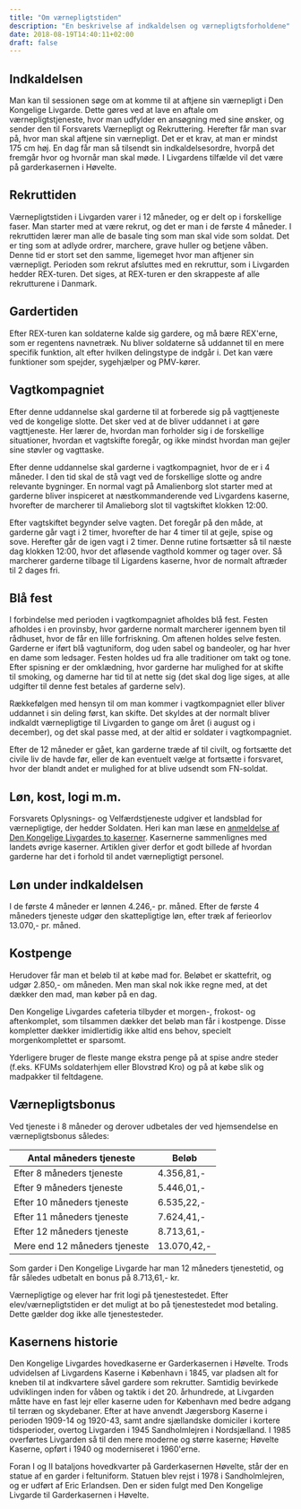 ```yaml
---
title: "Om værnepligtstiden"
description: "En beskrivelse af indkaldelsen og værnepligtsforholdene"
date: 2018-08-19T14:40:11+02:00
draft: false
---
```


## Indkaldelsen

Man kan til sessionen søge om at komme til at aftjene sin værnepligt i Den Kongelige Livgarde. Dette gøres ved at lave en aftale om værnepligtstjeneste, hvor man udfylder en ansøgning med sine ønsker, og sender den til Forsvarets Værnepligt og Rekruttering. Herefter får man svar på, hvor man skal aftjene sin værnepligt. Det er et krav, at man er mindst 175 cm høj. En dag får man så tilsendt sin indkaldelsesordre, hvorpå det fremgår hvor og hvornår man skal møde. I Livgardens tilfælde vil det være på garderkasernen i Høvelte.

## Rekruttiden

Værnepligtstiden i Livgarden varer i 12 måneder, og er delt op i forskellige faser. Man starter med at være rekrut, og det er man i de første 4 måneder. I rekruttiden lærer man alle de basale ting som man skal vide som soldat. Det er ting som at adlyde ordrer, marchere, grave huller og betjene våben. Denne tid er stort set den samme, ligemeget hvor man aftjener sin værnepligt. Perioden som rekrut afsluttes med en rekruttur, som i Livgarden hedder REX-turen. Det siges, at REX-turen er den skrappeste af alle rekrutturene i Danmark.

## Gardertiden

Efter REX-turen kan soldaterne kalde sig gardere, og må bære REX'erne, som er regentens navnetræk. Nu bliver soldaterne så uddannet til en mere specifik funktion, alt efter hvilken delingstype de indgår i. Det kan være funktioner som spejder, sygehjælper og PMV-kører.

## Vagtkompagniet

Efter denne uddannelse skal garderne til at forberede sig på vagttjeneste ved de kongelige slotte. Det sker ved at de bliver uddannet i at gøre vagttjeneste. Her lærer de, hvordan man forholder sig i de forskellige situationer, hvordan et vagtskifte foregår, og ikke mindst hvordan man gejler sine støvler og vagttaske.

Efter denne uddannelse skal garderne i vagtkompagniet, hvor de er i 4 måneder. I den tid skal de stå vagt ved de forskellige slotte og andre relevante bygninger. En normal vagt på Amalienborg slot starter med at garderne bliver inspiceret at næstkommanderende ved Livgardens kaserne, hvorefter de marcherer til Amalieborg slot til vagtskiftet klokken 12:00.

Efter vagtskiftet begynder selve vagten. Det foregår på den måde, at garderne går vagt i 2 timer, hvorefter de har 4 timer til at gejle, spise og sove. Herefter går de igen vagt i 2 timer. Denne rutine fortsætter så til næste dag klokken 12:00, hvor det afløsende vagthold kommer og tager over. Så marcherer garderne tilbage til Ligardens kaserne, hvor de normalt aftræder til 2 dages fri.
    
## Blå fest

I forbindelse med perioden i vagtkompagniet afholdes blå fest. Festen afholdes i en provinsby, hvor garderne normalt marcherer igennem byen til rådhuset, hvor de får en lille forfriskning. Om aftenen holdes selve festen. Garderne er iført blå vagtuniform, dog uden sabel og bandeoler, og har hver en dame som ledsager. Festen holdes ud fra alle traditioner om takt og tone. Efter spisning er der omklædning, hvor garderne har mulighed for at skifte til smoking, og damerne har tid til at nette sig (det skal dog lige siges, at alle udgifter til denne fest betales af garderne selv).

Rækkefølgen med hensyn til om man kommer i vagtkompagniet eller bliver uddannet i sin deling først, kan skifte. Det skyldes at der normalt bliver indkaldt værnepligtige til Livgarden to gange om året (i august og i december), og det skal passe med, at der altid er soldater i vagtkompagniet.

Efter de 12 måneder er gået, kan garderne træde af til civilt, og fortsætte det civile liv de havde før, eller de kan eventuelt vælge at fortsætte i forsvaret, hvor der blandt andet er mulighed for at blive udsendt som FN-soldat.

## Løn, kost, logi m.m.

Forsvarets Oplysnings- og Velfærdstjeneste udgiver et landsblad for værnepligtige, der hedder Soldaten. Heri kan man læse en [anmeldelse af Den Kongelige Livgardes to kaserner](/documents/gyldne_tjenestested.pdf). Kasernerne sammenlignes med landets øvrige kaserner. Artiklen giver derfor et godt billede af hvordan garderne har det i forhold til andet værnepligtigt personel.

## Løn under indkaldelsen

I de første 4 måneder er lønnen 4.246,- pr. måned. Efter de første 4 måneders tjeneste udgør den skattepligtige løn, efter træk af ferieorlov 13.070,- pr. måned.

## Kostpenge

Herudover får man et beløb til at købe mad for. Beløbet er skattefrit, og udgør 2.850,- om måneden. Men man skal nok ikke regne med, at det dækker den mad, man køber på en dag.

Den Kongelige Livgardes cafeteria tilbyder et morgen-, frokost- og aftenkomplet, som tilsammen dækker det beløb man får i kostpenge. Disse kompletter dækker imidlertidig ikke altid ens behov, specielt morgenkomplettet er sparsomt.

Yderligere bruger de fleste mange ekstra penge på at spise andre steder (f.eks. KFUMs soldaterhjem eller Blovstrød Kro) og på at købe slik og madpakker til feltdagene.

## Værnepligtsbonus

Ved tjeneste i 8 måneder og derover udbetales der ved hjemsendelse en værnepligtsbonus således:

Antal måneders tjeneste          | Beløb
---------------------------------|------------
    Efter 8 måneders tjeneste    | 4.356,81,-
    Efter 9 måneders tjeneste    | 5.446,01,-
    Efter 10 måneders tjeneste   | 6.535,22,-
    Efter 11 måneders tjeneste   | 7.624,41,-
    Efter 12 måneders tjeneste   | 8.713,61,-
   Mere end 12 måneders tjeneste | 13.070,42,-

Som garder i Den Kongelige Livgarde har man 12 måneders tjenestetid, og får således udbetalt en bonus på 8.713,61,- kr.

Værnepligtige og elever har frit logi på tjenestestedet. Efter elev/værnepligtstiden er det muligt at bo på tjenestestedet mod betaling. Dette gælder dog ikke alle tjenestesteder.

## Kasernens historie

Den Kongelige Livgardes hovedkaserne er Garderkasernen i Høvelte. Trods udvidelsen af Livgardens Kaserne i København i 1845, var pladsen alt for kneben til at indkvartere såvel gardere som rekrutter. Samtidig bevirkede udviklingen inden for våben og taktik i det 20. århundrede, at Livgarden måtte have en fast lejr eller kaserne uden for København med bedre adgang til terræn og skydebaner. Efter at have anvendt Jægersborg Kaserne i perioden 1909-14 og 1920-43, samt andre sjællandske domiciler i kortere tidsperioder, overtog Livgarden i 1945 Sandholmlejren i Nordsjælland. I 1985 overførtes Livgarden så til den mere moderne og større kaserne; Høvelte Kaserne, opført i 1940 og moderniseret i 1960'erne.

Foran I og II bataljons hovedkvarter på Garderkasernen Høvelte, står der en statue af en garder i feltuniform. Statuen blev rejst i 1978 i Sandholmlejren, og er udført af Eric Erlandsen. Den er siden fulgt med Den Kongelige Livgarde til Garderkasernen i Høvelte.